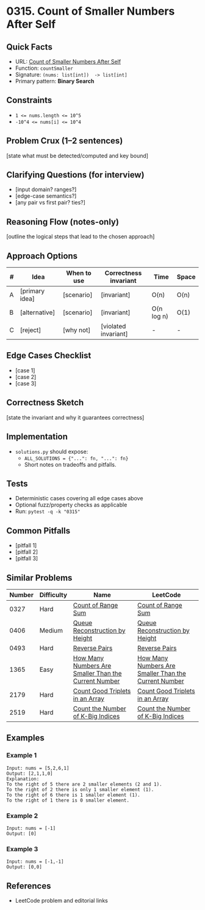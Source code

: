 # 0315. Count of Smaller Numbers After Self

## Quick Facts

- URL:
  [Count of Smaller Numbers After Self](https://leetcode.com/problems/count-of-smaller-numbers-after-self/)
- Function: `countSmaller`
- Signature: `(nums: list[int])  -> list[int]`
- Primary pattern: **Binary Search**

## Constraints

- `1 <= nums.length <= 10^5`
- `-10^4 <= nums[i] <= 10^4`

## Problem Crux (1–2 sentences)

[state what must be detected/computed and key bound]

## Clarifying Questions (for interview)

- [input domain? ranges?]
- [edge-case semantics?]
- [any pair vs first pair? ties?]

## Reasoning Flow (notes-only)

[outline the logical steps that lead to the chosen approach]

## Approach Options

| #   | Idea           | When to use | Correctness invariant | Time       | Space |
| --- | -------------- | ----------- | --------------------- | ---------- | ----- |
| A   | [primary idea] | [scenario]  | [invariant]           | O(n)       | O(n)  |
| B   | [alternative]  | [scenario]  | [invariant]           | O(n log n) | O(1)  |
| C   | [reject]       | [why not]   | [violated invariant]  | -          | -     |

## Edge Cases Checklist

- [case 1]
- [case 2]
- [case 3]

## Correctness Sketch

[state the invariant and why it guarantees correctness]

## Implementation

- `solutions.py` should expose:
    - `ALL_SOLUTIONS = {"...": fn, "...": fn}`
    - Short notes on tradeoffs and pitfalls.

## Tests

- Deterministic cases covering all edge cases above
- Optional fuzz/property checks as applicable
- Run: `pytest -q -k "0315"`

## Common Pitfalls

- [pitfall 1]
- [pitfall 2]
- [pitfall 3]

## Similar Problems

| Number | Difficulty | Name                                                                                                                           | LeetCode                                                                                                                                    |
| ------ | ---------- | ------------------------------------------------------------------------------------------------------------------------------ | ------------------------------------------------------------------------------------------------------------------------------------------- |
| 0327   | Hard       | [Count of Range Sum](../0327-count-of-range-sum/readme.md)                                                                     | [Count of Range Sum](https://leetcode.com/problems/count-of-range-sum/)                                                                     |
| 0406   | Medium     | [Queue Reconstruction by Height](../0406-queue-reconstruction-by-height/readme.md)                                             | [Queue Reconstruction by Height](https://leetcode.com/problems/queue-reconstruction-by-height/)                                             |
| 0493   | Hard       | [Reverse Pairs](../0493-reverse-pairs/readme.md)                                                                               | [Reverse Pairs](https://leetcode.com/problems/reverse-pairs/)                                                                               |
| 1365   | Easy       | [How Many Numbers Are Smaller Than the Current Number](../1365-how-many-numbers-are-smaller-than-the-current-number/readme.md) | [How Many Numbers Are Smaller Than the Current Number](https://leetcode.com/problems/how-many-numbers-are-smaller-than-the-current-number/) |
| 2179   | Hard       | [Count Good Triplets in an Array](../2179-count-good-triplets-in-an-array/readme.md)                                           | [Count Good Triplets in an Array](https://leetcode.com/problems/count-good-triplets-in-an-array/)                                           |
| 2519   | Hard       | [Count the Number of K-Big Indices](../2519-count-the-number-of-k-big-indices/readme.md)                                       | [Count the Number of K-Big Indices](https://leetcode.com/problems/count-the-number-of-k-big-indices/)                                       |

## Examples

### Example 1

```text
Input: nums = [5,2,6,1]
Output: [2,1,1,0]
Explanation:
To the right of 5 there are 2 smaller elements (2 and 1).
To the right of 2 there is only 1 smaller element (1).
To the right of 6 there is 1 smaller element (1).
To the right of 1 there is 0 smaller element.
```

### Example 2

```text
Input: nums = [-1]
Output: [0]
```

### Example 3

```text
Input: nums = [-1,-1]
Output: [0,0]
```

## References

- LeetCode problem and editorial links
